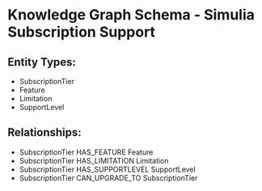 # Knowledge Graph Schema - Simulia Subscription Support

## Entity Types:
- SubscriptionTier
- Feature
- Limitation
- SupportLevel

## Relationships:
- SubscriptionTier HAS_FEATURE Feature
- SubscriptionTier HAS_LIMITATION Limitation
- SubscriptionTier HAS_SUPPORTLEVEL SupportLevel
- SubscriptionTier CAN_UPGRADE_TO SubscriptionTier
